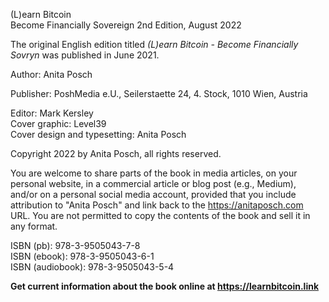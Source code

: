 
(L)earn Bitcoin  
Become Financially Sovereign 
2nd Edition, August 2022 

The original English edition titled *(L)earn Bitcoin - Become Financially Sovryn* was published in June 2021.

Author: Anita Posch  

Publisher: PoshMedia e.U., Seilerstaette 24, 4. Stock, 1010 Wien, Austria    

Editor: Mark Kersley   
Cover graphic: Level39   
Cover design and typesetting: Anita Posch  

Copyright 2022 by Anita Posch, all rights reserved.  

You are welcome to share parts of the book in media articles, on your personal website, in a commercial article or blog post (e.g., Medium), and/or on a personal social media account, provided that you include attribution to "Anita Posch" and link back to the https://anitaposch.com URL. You are not permitted to copy the contents of the book and sell it in any format.

ISBN (pb): 978-3-9505043-7-8  
ISBN (ebook): 978-3-9505043-6-1  
ISBN (audiobook): 978-3-9505043-5-4  

**Get current information about the book online at https://learnbitcoin.link**